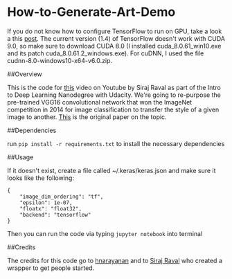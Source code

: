 # How-to-Generate-Art-Demo
If you do not know how to configure TensorFlow to run on GPU, take a look a this [post](https://medium.com/@viveksingh.heritage/how-to-install-tensorflow-gpu-version-with-jupyter-windows-10-in-8-easy-steps-8797547028a4).
The current version (1.4) of TensorFlow doesn't work with CUDA 9.0, so make sure to download CUDA 8.0 (I installed cuda_8.0.61_win10.exe and its patch cuda_8.0.61.2_windows.exe). For cuDNN, I used the file cudnn-8.0-windows10-x64-v6.0.zip.

##Overview

This is the code for [this](https://youtu.be/Oex0eWoU7AQ) video on Youtube by Siraj Raval as part of the Intro to Deep Learning Nanodegree with Udacity. We're going to re-purpose the pre-trained VGG16 convolutional network that won the ImageNet competition in 2014 for image classification to transfer the style of a given image to another. [This](https://arxiv.org/abs/1508.06576) is the original paper on the topic.


##Dependencies

run `pip install -r requirements.txt` to install the necessary dependencies


##Usage

If it doesn't exist, create a file called ~/.keras/keras.json and make sure it looks like the following:

   ````
   {
       "image_dim_ordering": "tf",
       "epsilon": 1e-07,
       "floatx": "float32",
       "backend": "tensorflow"
   }
   ````

Then you can run the code via typing `jupyter notebook` into terminal


##Credits


The credits for this code go to [hnarayanan](https://github.com/hnarayanan/artistic-style-transfer) and to [Siraj Raval](https://github.com/llSourcell) who created a wrapper to get people started.




